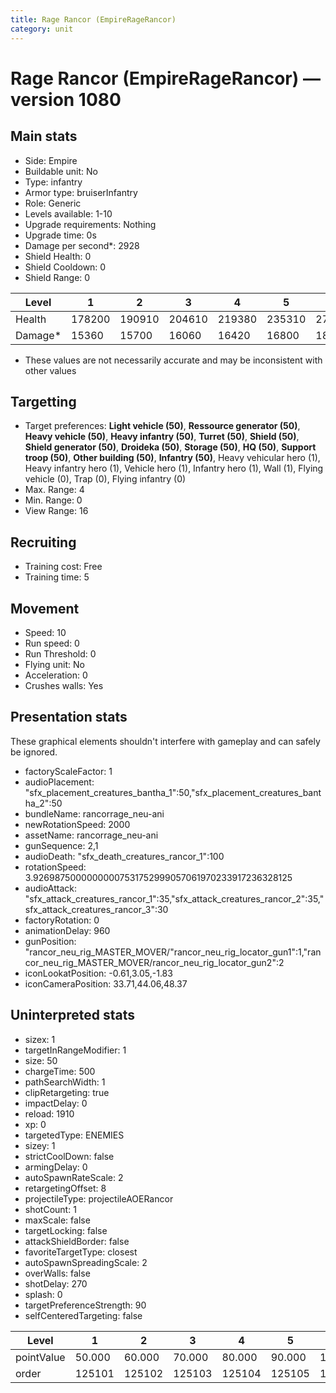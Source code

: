 ```yaml
---
title: Rage Rancor (EmpireRageRancor)
category: unit
---
```


# Rage Rancor (EmpireRageRancor) — version 1080

## Main stats

  * Side: Empire
  * Buildable unit: No
  * Type: infantry
  * Armor type: bruiserInfantry
  * Role: Generic
  * Levels available: 1-10
  * Upgrade requirements: Nothing
  * Upgrade time: 0s
  * Damage per second*: 2928
  * Shield Health: 0
  * Shield Cooldown: 0
  * Shield Range: 0

|Level  |1     |2     |3     |4     |5     |6     |7     |8     |9     |10    |
|-------|------|------|------|------|------|------|------|------|------|------|
|Health |178200|190910|204610|219380|235310|277750|298155|349296|375264|393125|
|Damage*|15360 |15700 |16060 |16420 |16800 |18898 |19338 |21576 |22080 |23525 |

* These values are not necessarily accurate and may be inconsistent with other values

## Targetting

  * Target preferences: **Light vehicle (50)**, **Ressource generator (50)**, **Heavy vehicle (50)**, **Heavy infantry (50)**, **Turret (50)**, **Shield (50)**, **Shield generator (50)**, **Droideka (50)**, **Storage (50)**, **HQ (50)**, **Support troop (50)**, **Other building (50)**, **Infantry (50)**, Heavy vehicular hero (1), Heavy infantry hero (1), Vehicle hero (1), Infantry hero (1), Wall (1), Flying vehicle (0), Trap (0), Flying infantry (0)
  * Max. Range: 4
  * Min. Range: 0
  * View Range: 16

## Recruiting

  * Training cost: Free
  * Training time: 5

## Movement

  * Speed: 10
  * Run speed: 0
  * Run Threshold: 0
  * Flying unit: No
  * Acceleration: 0
  * Crushes walls: Yes

## Presentation stats

These graphical elements shouldn't interfere with gameplay and can safely be ignored.

  * factoryScaleFactor: 1
  * audioPlacement: "sfx_placement_creatures_bantha_1":50,"sfx_placement_creatures_bantha_2":50
  * bundleName: rancorrage_neu-ani
  * newRotationSpeed: 2000
  * assetName: rancorrage_neu-ani
  * gunSequence: 2,1
  * audioDeath: "sfx_death_creatures_rancor_1":100
  * rotationSpeed: 3.92698750000000007531752999057061970233917236328125
  * audioAttack: "sfx_attack_creatures_rancor_1":35,"sfx_attack_creatures_rancor_2":35,"sfx_attack_creatures_rancor_3":30
  * factoryRotation: 0
  * animationDelay: 960
  * gunPosition: "rancor_neu_rig_MASTER_MOVER/"rancor_neu_rig_locator_gun1":1,"rancor_neu_rig_MASTER_MOVER/rancor_neu_rig_locator_gun2":2
  * iconLookatPosition: -0.61,3.05,-1.83
  * iconCameraPosition: 33.71,44.06,48.37

## Uninterpreted stats

  * sizex: 1
  * targetInRangeModifier: 1
  * size: 50
  * chargeTime: 500
  * pathSearchWidth: 1
  * clipRetargeting: true
  * impactDelay: 0
  * reload: 1910
  * xp: 0
  * targetedType: ENEMIES
  * sizey: 1
  * strictCoolDown: false
  * armingDelay: 0
  * autoSpawnRateScale: 2
  * retargetingOffset: 8
  * projectileType: projectileAOERancor
  * shotCount: 1
  * maxScale: false
  * targetLocking: false
  * attackShieldBorder: false
  * favoriteTargetType: closest
  * autoSpawnSpreadingScale: 2
  * overWalls: false
  * shotDelay: 270
  * splash: 0
  * targetPreferenceStrength: 90
  * selfCenteredTargeting: false

|Level     |1     |2     |3     |4     |5     |6      |7      |8      |9      |10     |
|----------|------|------|------|------|------|-------|-------|-------|-------|-------|
|pointValue|50.000|60.000|70.000|80.000|90.000|100.000|110.000|120.000|130.000|150.000|
|order     |125101|125102|125103|125104|125105|125106 |125107 |125108 |125109 |125110 |

